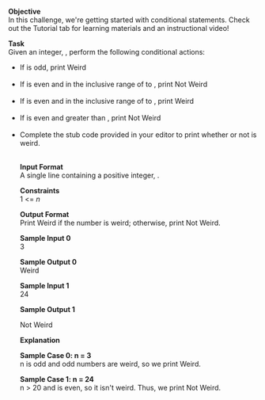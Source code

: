 <b>Objective</b><br> 
In this challenge, we're getting started with conditional statements. Check out the Tutorial tab for learning materials and an instructional video!

<b>Task</b><br>
Given an integer, , perform the following conditional actions:<br>

<ul>
<li>If  is odd, print Weird</li><br>
<li>If  is even and in the inclusive range of  to , print Not Weird</li><br>
<li>If  is even and in the inclusive range of  to , print Weird</li><br>
<li>If  is even and greater than , print Not Weird</li><br>
<li>Complete the stub code provided in your editor to print whether or not  is weird.</li><br>

<b>Input Format</b><br>
A single line containing a positive integer, .<br>

<b>Constraints</b><br>
1 <= <i>n</i>

<b>Output Format</b><br>
Print Weird if the number is weird; otherwise, print Not Weird.

<b>Sample Input 0</b><br>
3

<b>Sample Output 0</b><br>
Weird

<b>Sample Input 1</b><br>
24

<b>Sample Output 1</b><br>

Not Weird

<b>Explanation</b><br>

<b>Sample Case 0: n = 3</b><br>
n is odd and odd numbers are weird, so we print Weird.

<b>Sample Case 1: n = 24</b> <br>
n > 20 and  is even, so it isn't weird. Thus, we print Not Weird.
